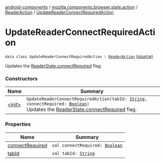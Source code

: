 [android-components](../../../index.md) / [mozilla.components.browser.state.action](../../index.md) / [ReaderAction](../index.md) / [UpdateReaderConnectRequiredAction](./index.md)

# UpdateReaderConnectRequiredAction

`data class UpdateReaderConnectRequiredAction : `[`ReaderAction`](../index.md) [(source)](https://github.com/mozilla-mobile/android-components/blob/master/components/browser/state/src/main/java/mozilla/components/browser/state/action/BrowserAction.kt#L472)

Updates the [ReaderState.connectRequired](../../../mozilla.components.browser.state.state/-reader-state/connect-required.md) flag.

### Constructors

| Name | Summary |
|---|---|
| [&lt;init&gt;](-init-.md) | `UpdateReaderConnectRequiredAction(tabId: `[`String`](https://kotlinlang.org/api/latest/jvm/stdlib/kotlin/-string/index.html)`, connectRequired: `[`Boolean`](https://kotlinlang.org/api/latest/jvm/stdlib/kotlin/-boolean/index.html)`)`<br>Updates the [ReaderState.connectRequired](../../../mozilla.components.browser.state.state/-reader-state/connect-required.md) flag. |

### Properties

| Name | Summary |
|---|---|
| [connectRequired](connect-required.md) | `val connectRequired: `[`Boolean`](https://kotlinlang.org/api/latest/jvm/stdlib/kotlin/-boolean/index.html) |
| [tabId](tab-id.md) | `val tabId: `[`String`](https://kotlinlang.org/api/latest/jvm/stdlib/kotlin/-string/index.html) |
